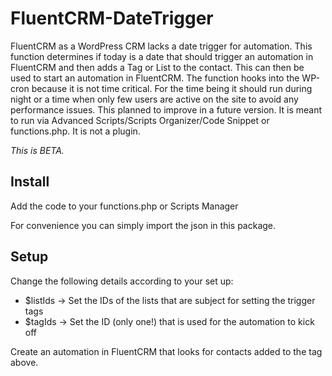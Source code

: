# FluentCRM-DateTrigger

FluentCRM as a WordPress CRM lacks a date trigger for automation. This function determines if today is a date that should trigger an automation in FluentCRM and then adds a Tag or List to the contact. This can then be used to start an automation in FluentCRM. The function hooks into the WP-cron because it is not time critical. For the time being it should run during night or a time when only few users are active on the site to avoid any performance issues. This planned to improve in a future version. It is meant to run via Advanced Scripts/Scripts Organizer/Code Snippet or functions.php. It is not a plugin.

*This is BETA.*

## Install

Add the code to your functions.php or Scripts Manager

For convenience you can simply import the json in this package.

## Setup

Change the following details according to your set up:
  - $listIds -> Set the IDs of the lists that are subject for setting the trigger tags
  - $tagIds -> Set the ID (only one!) that is used for the automation to kick off

Create an automation in FluentCRM that looks for contacts added to the tag above.
